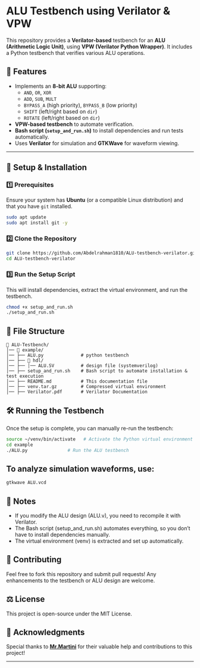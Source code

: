 # ALU Testbench using Verilator & VPW

This repository provides a **Verilator-based** testbench for an **ALU (Arithmetic Logic Unit)**, using **VPW (Verilator Python Wrapper)**. It includes a Python testbench that verifies various ALU operations.

## 📌 Features
- Implements an **8-bit ALU** supporting:
  - `AND`, `OR`, `XOR`
  - `ADD`, `SUB`, `MULT`
  - `BYPASS_A` (high priority), `BYPASS_B` (low priority)
  - `SHIFT` (left/right based on `dir`)
  - `ROTATE` (left/right based on `dir`)
- **VPW-based testbench** to automate verification.
- **Bash script (`setup_and_run.sh`)** to install dependencies and run tests automatically.
- Uses **Verilator** for simulation and **GTKWave** for waveform viewing.

---

## 🚀 Setup & Installation

### 1️⃣ Prerequisites
Ensure your system has **Ubuntu** (or a compatible Linux distribution) and that you have `git` installed.

```sh
sudo apt update
sudo apt install git -y
```

### 2️⃣ Clone the Repository

```sh
git clone https://github.com/Abdelrahman1810/ALU-testbench-verilator.git
cd ALU-testbench-verilator
```
### 3️⃣ Run the Setup Script
This will install dependencies, extract the virtual environment, and run the testbench.

```sh
chmod +x setup_and_run.sh
./setup_and_run.sh
```

## 📜 File Structure
```
📂 ALU-Testbench/
│── 📂 example/             
│── ├── ALU.py              # python testbench
│── ├── 📂 hdl/
│── ├── │── ALU.SV          # design file (systemverilog)
│── ├── setup_and_run.sh    # Bash script to automate installation & test execution
│── ├── README.md           # This documentation file
│── ├── venv.tar.gz         # Compressed virtual environment
│── ├── Verilator.pdf       # Verilator Documentation
```

## 🛠 Running the Testbench

Once the setup is complete, you can manually re-run the testbench:

```sh
source ~/venv/bin/activate   # Activate the Python virtual environment
cd example
./ALU.py               # Run the ALU testbench
```
## To analyze simulation waveforms, use:

```sh
gtkwave ALU.vcd
```

## 📝 Notes

- If you modify the ALU design (ALU.v), you need to recompile it with Verilator.
- The Bash script (setup_and_run.sh) automates everything, so you don’t have to install dependencies manually.
- The virtual environment (venv) is extracted and set up automatically.

## 🤝 Contributing

Feel free to fork this repository and submit pull requests! Any enhancements to the testbench or ALU design are welcome.


## ⚖️ License
This project is open-source under the MIT License.

## 🙌 Acknowledgments
Special thanks to **[Mr.Martini](https://www.linkedin.com/in/berin-martini/)** for their valuable help and contributions to this project!

---

